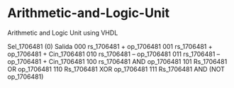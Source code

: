 # Arithmetic-and-Logic-Unit
Arithmetic and Logic Unit using VHDL

Sel_1706481 (0)	Salida
000	rs_1706481 + op_1706481
001	rs_1706481 + op_1706481 + Cin_1706481
010	rs_1706481 – op_1706481
011	rs_1706481 – op_1706481 + Cin_1706481
100	rs_1706481 AND op_1706481
101	Rs_1706481 OR op_1706481
110	Rs_1706481 XOR op_1706481
111	Rs_1706481 AND (NOT op_1706481)

